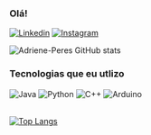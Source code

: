 ### Olá!

[![Linkedin](https://img.shields.io/badge/LinkedIn-0077B5?style=for-the-badge&logo=linkedin&logoColor=white)](https://www.linkedin.com/in/adriene-peres-2b036720b/)    [![Instagram](https://img.shields.io/badge/Instagram-E4405F?style=for-the-badge&logo=instagram&logoColor=white)](https://www.instagram.com/adriene_peres/)

![Adriene-Peres GitHub stats](https://github-readme-stats.vercel.app/api?username=Adriene-Peres&show_icons=true&theme=radical)

### Tecnologias que eu utlizo
<div style="display: inline_block">
  <img align="center" alt="Java" src="https://img.shields.io/badge/Java-ED8B00?style=for-the-badge&logo=openjdk&logoColor=white" />
  <img align="center" alt="Python" src="https://img.shields.io/badge/Python-3776AB?style=for-the-badge&logo=python&logoColor=white" />
  <img align="center" alt="C++" src="https://img.shields.io/badge/C%2B%2B-00599C?style=for-the-badge&logo=c%2B%2B&logoColor=white" />
  <img align="center" alt="Arduino" src="https://img.shields.io/badge/Arduino-00979D?style=for-the-badge&logo=arduino&logoColor=white" />
</div><br/>

[![Top Langs](https://github-readme-stats.vercel.app/api/top-langs/?username=adriene-peres&layout=compact&theme=radical)](https://github.com/adriene-peres/github-readme-stats)
